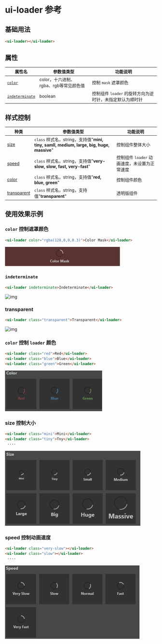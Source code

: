 # ui-loader 参考

## 基础用法

```html
<ui-loader></ui-loader>
```

## 属性
属性名  | 参数值类型 | 功能说明
------|--------------|-------------  
[`color`](#`color`-控制遮罩颜色)| color，十六进制、rgba、rgb等常见颜色值 | 控制 `mask` 遮罩颜色
[`indeterminate`](#`indeterminate`)| boolean | 控制组件 `loader` 的旋转方向为逆时针，未指定默认为顺时针

## 样式控制
种类              | 参数值类型 | 功能说明
----------------|-----------|-------------
[size](#size-控制大小)      | `class` 样式名，string，支持值"**mini, tiny, samll, medium, large, big, huge, massive**" | 控制组件整体大小
[speed](#speed-控制动画速度)      | `class` 样式名，string，支持值"**very-slow, slow, fast, very-fast**" | 控制组件 `loader` 动画速度，未设置为正常速度
[color](#color-控制组件颜色)      | `class` 样式名，string，支持值"**red, blue, green**" | 控制组件颜色
[transparent](#transparent)      | `class` 样式名，string，支持值"**transparent**" | 透明版组件

## 使用效果示例

### `color` 控制遮罩颜色
```html
<ui-loader color="rgba(128,0,0,0.3)">Color Mask</ui-loader>
```
![img](ui-kit/ui-loader-color-mask.gif)

### `indeterminate`
```html
<ui-loader indeterminate>Indeterminate</ui-loader>
```
![img](ui-kit/ui-loader-indeterminate.gif)

### transparent
```html
<ui-loader class="transparent">Transparent</ui-loader>
```
![img](ui-kit/ui-loader-transparent.gif)

### `color` 控制 `loader` 颜色
```html
<ui-loader class="red">Red</ui-loader>
<ui-loader class="blue">Blue</ui-loader>
<ui-loader class="green">Green</ui-loader>
```
![img](ui-kit/ui-loader-color.gif)

### size 控制大小
```html
<ui-loader class="mini">Mini</ui-loader>
<ui-loader class="tiny">Tny</ui-loader>
 ····
```
![img](ui-kit/ui-loader-size.gif)

### speed 控制动画速度
```html
<ui-loader class="very-slow"></ui-loader>
<ui-loader class="slow"></ui-loader>
 ····
```
![img](ui-kit/ui-loader-speed.gif)
